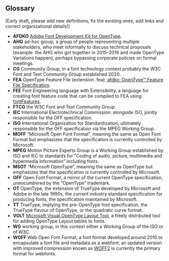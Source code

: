 ## Glossary

[Early draft, please add new definitions, fix the existing ones, add links and correct organizational details!]

* **AFDKO** [Adobe Font Development Kit for OpenType](http://adobe-type-tools.github.io/afdko/AFDKO-Overview.html).
* **AHG** ad-hoc group, a group of people representing multiple stakeholders, who meet informally to discuss technical proposals (example: the AHG who got together in 2015–2016 and made OpenType Variations happen), perhaps bypassing corporate policies on formal meetings.
* **CG** Community Group, in a font technology context probably the W3C Font and Text Community Group established 2020.
* **FEA** OpenType Feature File (extension .fea), [afdko: OpenType™ Feature File Specification](http://adobe-type-tools.github.io/afdko/OpenTypeFeatureFileSpecification.html).
* **FEE** Font Engineering language with Extensibility, a language for creating font feature code that can be compiled to FEA using [fontFeatures](https://github.com/simoncozens/fontFeatures/blob/master/docs/fee-format.rst).
* **FTCG** the W3C Font and Text Community Group.
* **IEC** International Electrotechnical Commission: alongside ISO, jointly responsible for the OFF specification.
* **ISO** International Organization for Standardization, ultimately responsible for the OFF specification via the MPEG Working Group.
* **MOFF** “Microsoft Open Font Format”, meaning the same as Open Font Format but emphasizes that the specification is currently controlled by Microsoft.
* **MPEG** Motion Picture Experts Group is a Working Group established by ISO and IEC to standards for “Coding of audio, picture, multimedia and hypermedia information” including fonts.
* **MSOT** “Microsoft OpenType”, meaning the same as OpenType but emphasizes that the specification is currently controlled by Microsoft.
* **OFF** Open Font Format, a mirror of the current OpenType specification, unencumbered by the “OpenType” trademark.
* **OT** OpenType, the extension of TrueType developed by Microsoft and Adobe in the late 1990s, the current industry standard specification for producing fonts, the specification maintained by Microsoft.
* **TT** TrueType, implying the pre-OpenType font specification, the TrueType flavour of OpenType, or the quadratic curve format.
* **VOLT** [Microsoft Visual OpenType Layout Tool](https://docs.microsoft.com/en-us/typography/tools/volt/), a freely distributed tool for adding OpenType Layout tables to fonts.
* **WG** working group, in this context either a Working Group of the ISO or of W3C.
* **WOFF** Web Open Font Format, a font format developed around 2010 to encapsulate a font file and metadata as a webfont; an updated version with improved compression known as [WOFF2](https://www.w3.org/TR/WOFF2/) is currently the primary format for webfonts.
